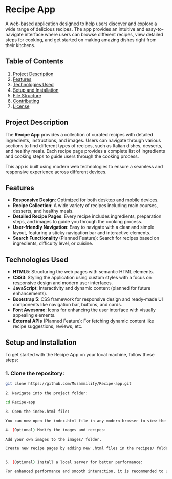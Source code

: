 # Recipe App

A web-based application designed to help users discover and explore a wide range of delicious recipes. The app provides an intuitive and easy-to-navigate interface where users can browse different recipes, view detailed steps for cooking, and get started on making amazing dishes right from their kitchens.

## Table of Contents
1. [Project Description](#project-description)
2. [Features](#features)
3. [Technologies Used](#technologies-used)
4. [Setup and Installation](#setup-and-installation)
5. [File Structure](#file-structure)
6. [Contributing](#contributing)
7. [License](#license)

## Project Description

The **Recipe App** provides a collection of curated recipes with detailed ingredients, instructions, and images. Users can navigate through various sections to find different types of recipes, such as Italian dishes, desserts, and healthy meals. Each recipe page provides a complete list of ingredients and cooking steps to guide users through the cooking process.

This app is built using modern web technologies to ensure a seamless and responsive experience across different devices.

## Features

- **Responsive Design**: Optimized for both desktop and mobile devices.
- **Recipe Collection**: A wide variety of recipes including main courses, desserts, and healthy meals.
- **Detailed Recipe Pages**: Every recipe includes ingredients, preparation steps, and images to guide you through the cooking process.
- **User-friendly Navigation**: Easy to navigate with a clear and simple layout, featuring a sticky navigation bar and interactive elements.
- **Search Functionality** (Planned Feature): Search for recipes based on ingredients, difficulty level, or cuisine.

## Technologies Used

- **HTML5**: Structuring the web pages with semantic HTML elements.
- **CSS3**: Styling the application using custom styles with a focus on responsive design and modern user interfaces.
- **JavaScript**: Interactivity and dynamic content (planned for future enhancements).
- **Bootstrap 5**: CSS framework for responsive design and ready-made UI components like navigation bar, buttons, and cards.
- **Font Awesome**: Icons for enhancing the user interface with visually appealing elements.
- **External APIs** (Planned Feature): For fetching dynamic content like recipe suggestions, reviews, etc.

## Setup and Installation

To get started with the Recipe App on your local machine, follow these steps:

### 1. Clone the repository:
```bash
git clone https://github.com/Muzammilify/Recipe-app.git

2. Navigate into the project folder:

cd Recipe-app

3. Open the index.html file:

You can now open the index.html file in any modern browser to view the Recipe App.

4. (Optional) Modify the images and recipes:

Add your own images to the images/ folder.

Create new recipe pages by adding new .html files in the recipes/ folder and updating the links in the index.html file.


5. (Optional) Install a local server for better performance:

For enhanced performance and smooth interaction, it is recommended to use a local server if you are using JavaScript or other dynamic content. For example, you can use Live Server extension in Visual Studio Code.
